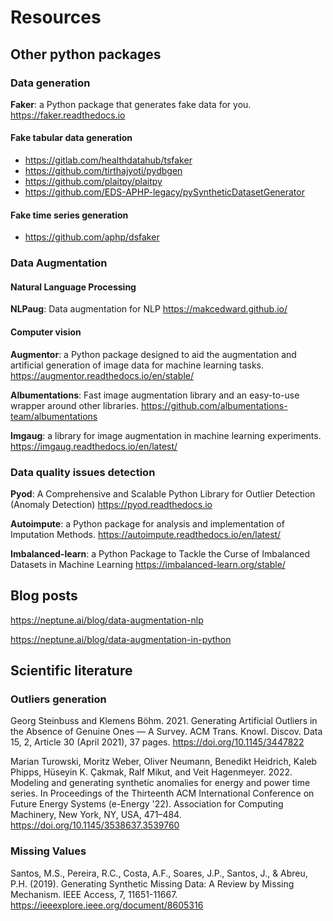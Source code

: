 
# Resources

## Other python packages

### Data generation

**Faker**: a Python package that generates fake data for you.
https://faker.readthedocs.io 

#### Fake tabular data generation
- https://gitlab.com/healthdatahub/tsfaker
- https://github.com/tirthajyoti/pydbgen
- https://github.com/plaitpy/plaitpy
- https://github.com/EDS-APHP-legacy/pySyntheticDatasetGenerator

#### Fake time series generation
- https://github.com/aphp/dsfaker

### Data Augmentation

#### Natural Language Processing
**NLPaug**: Data augmentation for NLP
https://makcedward.github.io/ 


#### Computer vision

**Augmentor**: a Python package designed to aid the augmentation and artificial generation of image data for machine learning tasks.
https://augmentor.readthedocs.io/en/stable/

**Albumentations**: Fast image augmentation library and an easy-to-use wrapper around other libraries.
https://github.com/albumentations-team/albumentations

**Imgaug**: a library for image augmentation in machine learning experiments. 
https://imgaug.readthedocs.io/en/latest/

### Data quality issues detection

**Pyod**:  A Comprehensive and Scalable Python Library for Outlier Detection (Anomaly Detection)
https://pyod.readthedocs.io 

**Autoimpute**: a Python package for analysis and implementation of Imputation Methods.
https://autoimpute.readthedocs.io/en/latest/

**Imbalanced-learn**: a Python Package to Tackle the Curse of Imbalanced Datasets in Machine Learning
https://imbalanced-learn.org/stable/

## Blog posts

https://neptune.ai/blog/data-augmentation-nlp

https://neptune.ai/blog/data-augmentation-in-python

## Scientific literature

### Outliers generation 

Georg Steinbuss and Klemens Böhm. 2021. Generating Artificial Outliers in the Absence of Genuine Ones — A Survey. ACM Trans. Knowl. Discov. Data 15, 2, Article 30 (April 2021), 37 pages. https://doi.org/10.1145/3447822

Marian Turowski, Moritz Weber, Oliver Neumann, Benedikt Heidrich, Kaleb Phipps, Hüseyin K. Çakmak, Ralf Mikut, and Veit Hagenmeyer. 2022. Modeling and generating synthetic anomalies for energy and power time series. In Proceedings of the Thirteenth ACM International Conference on Future Energy Systems (e-Energy '22). Association for Computing Machinery, New York, NY, USA, 471–484. https://doi.org/10.1145/3538637.3539760

### Missing Values

Santos, M.S., Pereira, R.C., Costa, A.F., Soares, J.P., Santos, J., & Abreu, P.H. (2019). Generating Synthetic Missing Data: A Review by Missing Mechanism. IEEE Access, 7, 11651-11667. https://ieeexplore.ieee.org/document/8605316